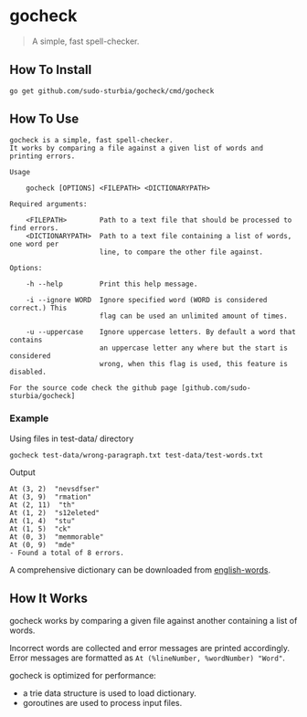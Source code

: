 # gocheck

> A simple, fast spell-checker.

## How To Install

```
go get github.com/sudo-sturbia/gocheck/cmd/gocheck
```

## How To Use

```console
gocheck is a simple, fast spell-checker.
It works by comparing a file against a given list of words and printing errors.

Usage

    gocheck [OPTIONS] <FILEPATH> <DICTIONARYPATH>

Required arguments:

    <FILEPATH>        Path to a text file that should be processed to find errors.
    <DICTIONARYPATH>  Path to a text file containing a list of words, one word per
                      line, to compare the other file against.

Options:

    -h --help         Print this help message.

    -i --ignore WORD  Ignore specified word (WORD is considered correct.) This
                      flag can be used an unlimited amount of times.

    -u --uppercase    Ignore uppercase letters. By default a word that contains
                      an uppercase letter any where but the start is considered
                      wrong, when this flag is used, this feature is disabled.

For the source code check the github page [github.com/sudo-sturbia/gocheck]
```

### Example

Using files in test-data/ directory

```
gocheck test-data/wrong-paragraph.txt test-data/test-words.txt
```

Output

```console
At (3, 2)  "nevsdfser"
At (3, 9)  "rmation"
At (2, 11)  "th"
At (1, 2)  "s12eleted"
At (1, 4)  "stu"
At (1, 5)  "ck"
At (0, 3)  "memmorable"
At (0, 9)  "mde"
- Found a total of 8 errors.
```

A comprehensive dictionary can be downloaded from [english-words](https://github.com/dwyl/english-words).

## How It Works
gocheck works by comparing a given file against another containing a list of words.

Incorrect words are collected and error messages are printed accordingly.
Error messages are formatted as `At (%lineNumber, %wordNumber) "Word"`.

gocheck is optimized for performance:

- a trie data structure is used to load dictionary.
- goroutines are used to process input files.

